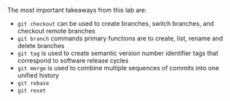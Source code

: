 The most important takeaways from this lab are:

* `git checkout` can be used to create branches, switch branches, and checkout remote branches
* `git branch` commands primary functions are to create, list, rename and delete branches
* `git tag` is used to create semantic version number identifier tags that correspond to software release cycles
* `git merge` is used to combine multiple sequences of commits into one unified history
* `git rebase`
* `git reset`